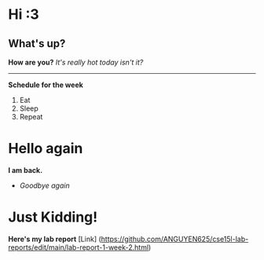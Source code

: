 # Hi :3
## What's up?
**How are you?**
*It's really hot today isn't it?*
***

**Schedule for the week**
1. Eat 
2. Sleep
3. Repeat

# Hello again
**I am back.**
* *Goodbye again*

# Just Kidding!
**Here's my lab report**
[Link] (https://github.com/ANGUYEN625/cse15l-lab-reports/edit/main/lab-report-1-week-2.html)


